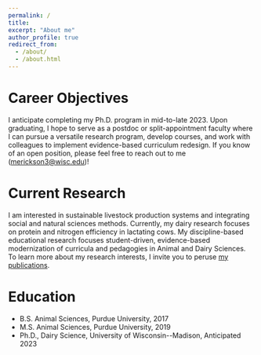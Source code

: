 ```yaml
---
permalink: /
title: 
excerpt: "About me"
author_profile: true
redirect_from: 
  - /about/
  - /about.html
---
```




Career Objectives
======
I anticipate completing my Ph.D. program in mid-to-late 2023. Upon graduating, I hope to serve as a postdoc or split-appointment faculty where I can pursue a versatile research program, develop courses, and work with colleagues to implement evidence-based curriculum redesign. If you know of an open position, please feel free to reach out to me (merickson3@wisc.edu)!

Current Research
======
I am interested in sustainable livestock production systems and integrating social and natural sciences methods. Currently, my dairy research focuses on protein and nitrogen efficiency in lactating cows. My discipline-based educational research focuses student-driven, evidence-based modernization of curricula and pedagogies in Animal and Dairy Sciences. To learn more about my research interests, I invite you to peruse [my publications](https://merickson3.github.io/publications/).

Education
======
- B.S. Animal Sciences, Purdue University, 2017
- M.S. Animal Sciences, Purdue University, 2019
- Ph.D., Dairy Science, University of Wisconsin--Madison, Anticipated 2023
